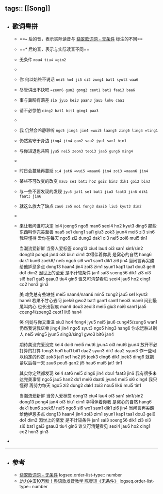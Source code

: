tags:: [[Song]]
---

- ## 歌词粤拼
	- ==`=` 后的音，表示实际读音与 [翡翠歌词网 - 无条件](https://www.feitsui.com/zh-hans/lyrics/4434) 标注的不同==
	- ==* 后的音，表示与实际读音不同==
	- 无条件
	  `mou4 tiu4 =gin2`
	-
	- 你 何以始终不说话
	  `nei5 ho4 ji5 ci2 zung1 bat1 syut3 waa6`
	- 尽管讲出不快吧
	  `=zeon6 gun2 gong2 ceot1 bat1 faai3 baa6`
	- 事与冀盼有落差 
	  `si6 jyu5 kei3 paan3 jau5 lok6 caa1`
	- 请不必惊怕
	  `cing2 bat1 bit1 ging1 paa3`
	-
	- 我 仍然会冷静聆听
	  `ngo5 jing4 jin4 =wui5 laang5 zing6 ling4 =ting1`
	- 仍然紧守于身边
	  `jing4 jin4 gan2 sau2 jyu1 san1 bin1`
	- 与你进退也共鸣
	  `jyu5 nei5 zeon3 teoi3 jaa5 gung6 ming4`
	-
	- 时日会蔓延再蔓延
	  `si4 jat6 =wui5 =maan6 jin4 zoi3 =maan6 jin4`
	- 某些不可改变的改变
	  `mau5 se1 bat1 ho2 goi2 bin3 dik1 goi2 bin3`
	- 与一些不要发现的发现
	  `jyu5 jat1 se1 bat1 jiu3 faat3 jin6 dik1 faat3 jin6`
	- 就这么放大了缺点
	  `zau6 ze5 mo1 fong3 daai6 liu5 kyut3 dim2`
	-
	- 来让我问谁可决定
	  loi4 joeng6 ngo5 man6 seoi4 ho2 kyut3 ding6
	  那些东西叫作完美至善
	  naa5 se1 dung1 sai1 giu3 zok3 jyun4 mei5 zi3 sin6
	  我只懂得 爱你在每天
	  ngo5 zi2 dung2 dak1 oi3 nei5 zoi6 mui5 tin1
	  
	  当潮流爱新鲜 当旁人爱标签
	  dong13 ciu4 lau4 oi3 san1 sin1/sin2 dong13 pong4 jan4 oi3 biu1 cim1
	  幸得伴着你我 是窝心的自然
	  hang6 dak1 bun6 zoek6/ nei5 ngo5 si6 wo1 sam1 dik1 zi6 jin4
	  当闲言再尖酸 给他妒忌多点
	  dong13 haan4 jin4 zoi3 zim1 syun1 kap1 taa1 dou3 gei6 do1 dim2
	  因世上的至爱 是不计较条件
	  jan1 sai3 soeng56 dik1 zi3 oi3 si6 bat1 gai3 gaau3 tiu4 gin6
	  谁又可清楚看见
	  seoi4 jau6 ho2 cing1 co2 hon3 gin3
	  
	  美 难免总有些缺憾
	  mei5 naan4/naan6 min5 zung2 jau5 se1 kyut3 ham6
	  若果不甘心去问
	  joek6 gwo2 bat1 gam1 sam1 heoi3 man6
	  问到最尾叫内心 也长出裂痕
	  man6 dou3 zeoi3 mei5 giu3 noi6 sam1 jaa5 coeng4/zoeng2 ceot1 lit6 han4
	  
	  笑 何妨与你又重温
	  siu3 ho4 fong4 jyu5 nei5 jau6 cung45/zung6 wan1
	  仍然我说我庆幸
	  jing4 jin4 ngo5 syut3 ngo5 hing3 hang6
	  你永远胜过别人
	  nei5 wing5 jyun5 sing3/sing1 gwo3 bit6 jan4
	  
	  期待美没完爱没完
	  kei4 doi6 mei5 mut6 jyun4 oi3 mut6 jyun4
	  放开不必打算的打算
	  fong3 hoi1 bat1 bit1 daa2 syun3 dik1 daa2 syun3
	  作一些可以约定的约定
	  zok3 jat1 se1 ho2 ji5 joek3 ding6 dik1 joek3 ding6
	  就抱紧以后每一天
	  zau6 pou5 gan2 ji5 hau6 mui5 jat1 tin1
	  
	  其实你定然都发现
	  kei4 sat6 nei5 ding6 jin4 dou1 faat3 jin6
	  我有很多未达完美事情
	  ngo5 jau5 han2 do1 mei6 daat6 jyun4 mei5 si6 cing4
	  我只懂得 再努力每天
	  ngo5 zi2 dung2 dak1 zoi3 nou5 lik6 mui5 tin1
	  
	  当潮流爱新鲜 当旁人爱标签
	  dong13 ciu4 lau4 oi3 san1 sin1/sin2 dong13 pong4 jan4 oi3 biu1 cim1
	  幸得伴着你我 是窝心的自然
	  hang6 dak1 bun6 zoek6/ nei5 ngo5 si6 wo1 sam1 dik1 zi6 jin4
	  当闲言再尖酸 给他妒忌多点
	  dong13 haan4 jin4 zoi3 zim1 syun1 kap1 taa1 dou3 gei6 do1 dim2
	  因世上的至爱 是不计较条件
	  jan1 sai3 soeng56 dik1 zi3 oi3 si6 bat1 gai3 gaau3 tiu4 gin6
	  谁又可清楚看见
	  seoi4 jau6 ho2 cing1 co2 hon3 gin3
-
- ---
- ## 参考
	- [翡翠歌词网 - 无条件](https://www.feitsui.com/zh-hans/lyrics/4434)
	  logseq.order-list-type:: number
	- [助力冲击10万粉！粤语歌发音教学 陈奕迅《无条件》](https://www.bilibili.com/video/BV1N3411Y7pv/?vd_source=f1fbb083ddef12dcff3388779faac201)
	  logseq.order-list-type:: number